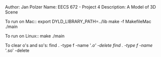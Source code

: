 Author: Jan Polzer
Name: EECS 672 - Project 4
Description: A Model of 3D Scene

To run on Mac::
export DYLD_LIBRARY_PATH=../lib
make -f MakefileMac
./main 


To run on Linux::
make
./main 


To clear o's and so's:
find . -type f -name '*.o' -delete
find . -type f -name '*.so' -delete
